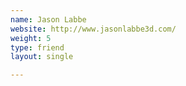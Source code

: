 ```yaml
---
name: Jason Labbe
website: http://www.jasonlabbe3d.com/
weight: 5
type: friend
layout: single

---
```


